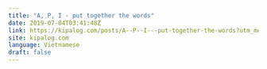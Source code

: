```yaml
---
title: "A, P, I - put together the words"
date: 2019-07-04T03:41:48Z
link: https://kipalog.com/posts/A--P--I---put-together-the-words?utm_medium=RSS&utm_source=news.12bit.vn
site: kipalog.com
language: Vietnamese
draft: false
---
```

